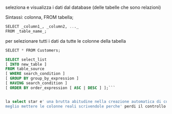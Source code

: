 
seleziona e visualizza i dati dal database (delle tabelle che sono relazioni)


Sintassi:
colonna, FROM tabella; 

```sql
SELECT _column1_, _column2, ..._  
FROM _table_name_;
```

per selezionare tutti i dati da tutte le colonne della tabella

```sql
SELECT * FROM Customers;
```

```sql 
SELECT select_list
[ INTO new_table ]
FROM table_source
[ WHERE search_condition ]
[ GROUP BY group_by_expression ]
[ HAVING search_condition ]
[ ORDER BY order_expression [ ASC | DESC ] ];```


la select star e' una brutta abitudine nella creazione automatica di colonne
meglio mettere le colonne reali scrivendole perche' perdi il controllo delle colonne che importi e se qualcuno in futuro aggiunge colonne con milion di dati si spacca tutto

